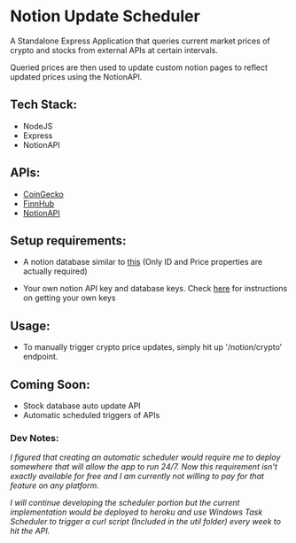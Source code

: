# Notion Update Scheduler

A Standalone Express Application that queries current market prices of crypto and stocks from external APIs at certain intervals.

Queried prices are then used to update custom notion pages to reflect updated prices using the NotionAPI.

## Tech Stack:
- NodeJS
- Express
- NotionAPI

## APIs:
- [CoinGecko](https://www.coingecko.com/en/api)
- [FinnHub](https://finnhub.io/docs/api)
- [NotionAPI](https://developers.notion.com)

## Setup requirements:
- A notion database similar to [this](https://lorenzo-adco.notion.site/a66abb2318a546bd93f20de20c2298f4?v=976b04b7193642559f8767cdaf632105) (Only ID and Price properties are actually required)

- Your own notion API key and database keys. Check [here](https://developers.notion.com/docs/getting-started) for instructions on getting your own keys

## Usage:
- To manually trigger crypto price updates, simply hit up '/notion/crypto' endpoint.

## Coming Soon:
- Stock database auto update API
- Automatic scheduled triggers of APIs

### Dev Notes:
*I figured that creating an automatic scheduler would require me to deploy somewhere that will allow the app to run 24/7. Now this requirement isn't exactly available for free and I am currently not willing to pay for that feature on any platform.*

*I will continue developing the scheduler portion but the current implementation would be deployed to heroku and use Windows Task Scheduler to trigger a curl script (Included in the util folder) every week to hit the API.*